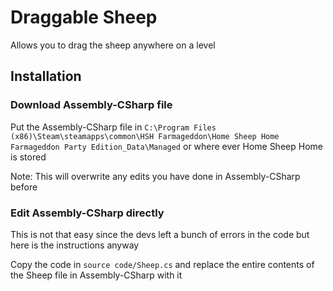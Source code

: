 # Draggable Sheep
Allows you to drag the sheep anywhere on a level

## Installation
### Download Assembly-CSharp file
Put the Assembly-CSharp file in `C:\Program Files (x86)\Steam\steamapps\common\HSH Farmageddon\Home Sheep Home Farmageddon Party Edition_Data\Managed` or where ever Home Sheep Home is stored

Note: This will overwrite any edits you have done in Assembly-CSharp before

### Edit Assembly-CSharp directly
This is not that easy since the devs left a bunch of errors in the code but here is the instructions anyway

Copy the code in `source code/Sheep.cs` and replace the entire contents of the Sheep file in Assembly-CSharp with it
